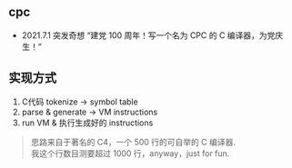 ## cpc
- 2021.7.1 突发奇想 “建党 100 周年！写一个名为 CPC 的 C 编译器，为党庆生！”

## 实现方式
1. C代码 tokenize -> symbol table
2. parse & generate -> VM instructions
3. run VM & 执行生成好的 instructions

> 思路来自于著名的 C4，一个 500 行的可自举的 C 编译器.   
> 我这个行数目测要超过 1000 行，anyway，just for fun.

